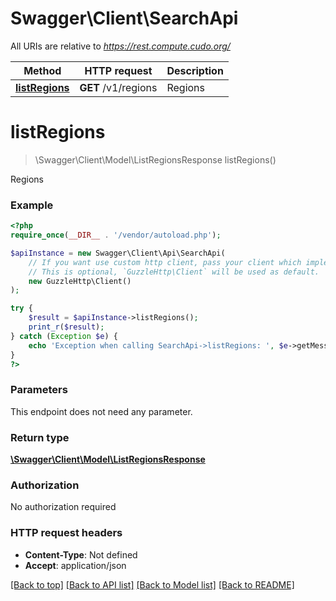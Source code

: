 # Swagger\Client\SearchApi

All URIs are relative to *https://rest.compute.cudo.org/*

Method | HTTP request | Description
------------- | ------------- | -------------
[**listRegions**](SearchApi.md#listregions) | **GET** /v1/regions | Regions

# **listRegions**
> \Swagger\Client\Model\ListRegionsResponse listRegions()

Regions

### Example
```php
<?php
require_once(__DIR__ . '/vendor/autoload.php');

$apiInstance = new Swagger\Client\Api\SearchApi(
    // If you want use custom http client, pass your client which implements `GuzzleHttp\ClientInterface`.
    // This is optional, `GuzzleHttp\Client` will be used as default.
    new GuzzleHttp\Client()
);

try {
    $result = $apiInstance->listRegions();
    print_r($result);
} catch (Exception $e) {
    echo 'Exception when calling SearchApi->listRegions: ', $e->getMessage(), PHP_EOL;
}
?>
```

### Parameters
This endpoint does not need any parameter.

### Return type

[**\Swagger\Client\Model\ListRegionsResponse**](../Model/ListRegionsResponse.md)

### Authorization

No authorization required

### HTTP request headers

 - **Content-Type**: Not defined
 - **Accept**: application/json

[[Back to top]](#) [[Back to API list]](../../README.md#documentation-for-api-endpoints) [[Back to Model list]](../../README.md#documentation-for-models) [[Back to README]](../../README.md)

